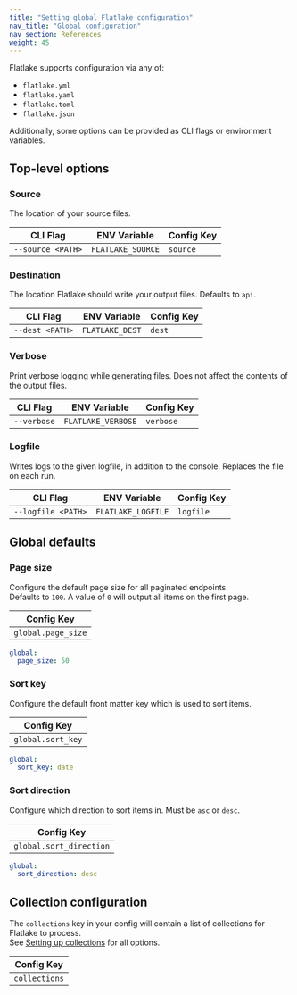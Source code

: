 ```yaml
---
title: "Setting global Flatlake configuration"
nav_title: "Global configuration"
nav_section: References
weight: 45
---
```


Flatlake supports configuration via any of:
- `flatlake.yml`
- `flatlake.yaml`
- `flatlake.toml`
- `flatlake.json`

Additionally, some options can be provided as CLI flags or environment variables.

## Top-level options

### Source
The location of your source files.

| CLI Flag          | ENV Variable      | Config Key |
|-------------------|-------------------|------------|
| `--source <PATH>` | `FLATLAKE_SOURCE` | `source`   |

### Destination
The location Flatlake should write your output files. Defaults to `api`.

| CLI Flag        | ENV Variable    | Config Key |
|-----------------|-----------------|------------|
| `--dest <PATH>` | `FLATLAKE_DEST` | `dest`     |

### Verbose
Print verbose logging while generating files. Does not affect the contents of the output files.

| CLI Flag    | ENV Variable       | Config Key |
|-------------|--------------------|------------|
| `--verbose` | `FLATLAKE_VERBOSE` | `verbose`  |

### Logfile
Writes logs to the given logfile, in addition to the console. Replaces the file on each run.

| CLI Flag           | ENV Variable       | Config Key |
|--------------------|--------------------|------------|
| `--logfile <PATH>` | `FLATLAKE_LOGFILE` | `logfile`  |

## Global defaults

### Page size
Configure the default page size for all paginated endpoints.  
Defaults to `100`. A value of `0` will output all items on the first page.

| Config Key         |
|--------------------|
| `global.page_size` |

```yml
global:
  page_size: 50
```

### Sort key
Configure the default front matter key which is used to sort items.

| Config Key        |
|-------------------|
| `global.sort_key` |

```yml
global:
  sort_key: date
```

### Sort direction
Configure which direction to sort items in. Must be `asc` or `desc`.

| Config Key              |
|-------------------------|
| `global.sort_direction` |

```yml
global:
  sort_direction: desc
```

## Collection configuration

The `collections` key in your config will contain a list of collections for Flatlake to process.  
See [Setting up collections](/docs/collections-config/) for all options.

| Config Key    |
|---------------|
| `collections` |
